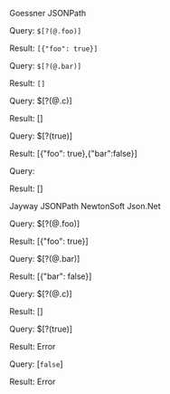 
Goessner JSONPath

Query: `$[?(@.foo)]`

Result: `[{"foo": true}]`

Query: `$[?(@.bar)]`

Result: `[]`

Query: $[?(@.c)]

Result: []

Query: $[?(true)]

Result: [{"foo": true},{"bar":false}]

Query: 

Result: []

Jayway JSONPath
NewtonSoft Json.Net

Query: $[?(@.foo)]

Result: [{"foo": true}]

Query: $[?(@.bar)]

Result: [{"bar": false}]

Query: $[?(@.c)]

Result: []

Query: $[?(true)]

Result: Error

Query: [`false`]

Result: Error

